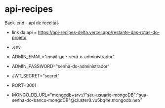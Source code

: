 # api-recipes
Back-end - api de receitas

- link da api = https://api-recipes-delta.vercel.app/restante-das-rotas-do-projeto

- .env 
- ADMIN_EMAIL="email-que-será-o-administrador"
- ADMIN_PASSWORD="senha-do-administrador"
- JWT_SECRET="secret"
- PORT=3001
- MONGO_DB_URL="mongodb+srv://"seu-usuário-mongoDB":"sua-senha-do-banco-mongoDB"@cluster0.vu5bq4e.mongodb.net/"
